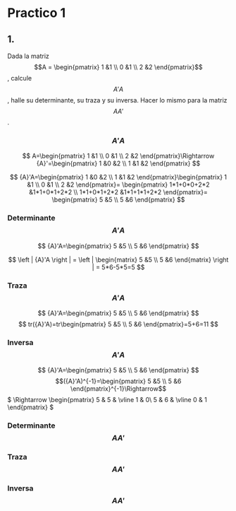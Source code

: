 # Practico 1


## 1.

Dada la matriz $$A =
\begin{pmatrix}
 1 &1 \\ 
 0 &1 \\ 
 2 &2
\end{pmatrix}$$, calcule $${A}'A$$, halle su determinante, su traza y su inversa. Hacer lo mismo
para la matriz $$A{A}'$$.

### $${A}'A$$

$$
A=\begin{pmatrix}
 1 &1 \\ 
 0 &1 \\ 
 2 &2
\end{pmatrix}\Rightarrow
{A}'=\begin{pmatrix}
 1 &0 &2 \\ 
 1 &1 &2 
\end{pmatrix}
$$


$$
{A}'A=\begin{pmatrix}
 1 &0 &2 \\ 
 1 &1 &2 
\end{pmatrix}\begin{pmatrix}
 1 &1 \\ 
 0 &1 \\ 
 2 &2
\end{pmatrix}=
\begin{pmatrix}
 1*1+0*0+2*2 &1*1+0*1+2*2 \\
 1*1+0*1+2*2 &1*1+1*1+2*2
\end{pmatrix}=
\begin{pmatrix}
5 &5 \\
5 &6
\end{pmatrix}
$$

### Determinante $${A}'A$$

$$
{A}'A=\begin{pmatrix}
5 &5 \\
5 &6
\end{pmatrix}
$$

$$
\left | {A}'A \right | =
\left | 
\begin{matrix}
5 &5 \\
5 &6
\end{matrix}
\right | = 5*6-5*5=5
$$

### Traza $${A}'A$$

$$
{A}'A=\begin{pmatrix}
5 &5 \\
5 &6
\end{pmatrix}
$$
$$
tr({A}'A)=tr\begin{pmatrix}
5 &5 \\
5 &6
\end{pmatrix}=5+6=11
$$

### Inversa $${A}'A$$

$$
{A}'A=\begin{pmatrix}
5 &5 \\
5 &6
\end{pmatrix}
$$
$$({A}'A)^{-1}=\begin{pmatrix}
5 &5 \\
5 &6
\end{pmatrix}^{-1}\Rightarrow$$
$
\Rightarrow
\begin{pmatrix}
5 & 5 & \vline 1 & 0\\
5 & 6 & \vline 0 & 1
\end{pmatrix}
$


### Determinante $$A{A}'$$

### Traza $$A{A}'$$

### Inversa $$A{A}'$$


<script>function showHide(item) {var x = document.getElementById(item);if (x.style.display==="none"){x.style.display="block";}else{x.style.display="none";}}</script>